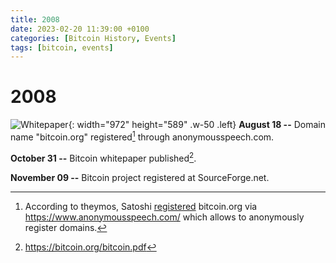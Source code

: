 ```yaml
---
title: 2008
date: 2023-02-20 11:39:00 +0100
categories: [Bitcoin History, Events]
tags: [bitcoin, events]
---
```


# 2008

![Whitepaper](https://s3.cointelegraph.com/uploads/2021-10/71863b0a-679b-45b7-b218-5e68c5dca676.png){: width="972" height="589" .w-50 .left}
**August 18 --**	Domain name "bitcoin.org" registered[^1] through anonymousspeech.com.

**October 31 --**	Bitcoin whitepaper published[^2].

**November 09 --**	Bitcoin project registered at SourceForge.net.

[^1]: According to theymos, Satoshi [registered](https://bitcointalk.org/index.php?topic=103369.msg1135218#msg1135218) bitcoin.org via https://www.anonymousspeech.com/ which allows to anonymously register domains.

[^2]: https://bitcoin.org/bitcoin.pdf

